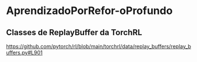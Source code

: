# AprendizadoPorRefor-oProfundo
## Classes de ReplayBuffer da TorchRL
https://github.com/pytorch/rl/blob/main/torchrl/data/replay_buffers/replay_buffers.py#L901
